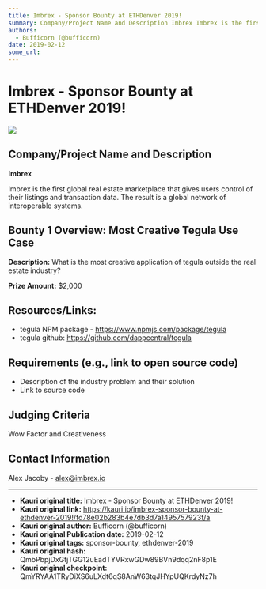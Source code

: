 ```yaml
---
title: Imbrex - Sponsor Bounty at ETHDenver 2019!
summary: Company/Project Name and Description Imbrex Imbrex is the first global real estate marketplace that gives users control of their listings and transaction data. The result is a global network of interoperable systems. Bounty 1 Overview- Most Creative Tegula Use Case Description- What is the most creative application of tegula outside the real estate industry? Prize Amount- $2,000 Resources/Links- tegula NPM package - https-//www.npmjs.com/package/tegula tegula github- https-//github.com/dappcentr
authors:
  - Bufficorn (@bufficorn)
date: 2019-02-12
some_url: 
---
```


# Imbrex - Sponsor Bounty at ETHDenver 2019!

![](https://ipfs.infura.io/ipfs/Qmab7TbRBXWbCHurY7aB3WewgCJbYBQrBaiCVCFKsiNocV)


## Company/Project Name and Description

**Imbrex**

Imbrex is the first global real estate marketplace that gives users control of their listings and transaction data. The result is a global network of interoperable systems. 

## Bounty 1 Overview: Most Creative Tegula Use Case 

**Description:** What is the most creative application of tegula outside the real estate industry? 

**Prize Amount:** $2,000

## Resources/Links:
- tegula NPM package - https://www.npmjs.com/package/tegula 
- tegula github: https://github.com/dappcentral/tegula

## Requirements (e.g., link to open source code)

- Description of the industry problem and their solution
- Link to source code 

## Judging Criteria

Wow Factor and Creativeness 

## Contact Information

Alex Jacoby - alex@imbrex.io





---

- **Kauri original title:** Imbrex - Sponsor Bounty at ETHDenver 2019!
- **Kauri original link:** https://kauri.io/imbrex-sponsor-bounty-at-ethdenver-2019!/fd78e02b283b4e7db3d7a1495757923f/a
- **Kauri original author:** Bufficorn (@bufficorn)
- **Kauri original Publication date:** 2019-02-12
- **Kauri original tags:** sponsor-bounty, ethdenver-2019
- **Kauri original hash:** QmbPbpjDxGtjTGG12uEadTYVRxwGDw89BVn9dqq2nF8p1E
- **Kauri original checkpoint:** QmYRYAA1TRyDiXS6uLXdt6qS8AnW63tqJHYpUQKrdyNz7h



